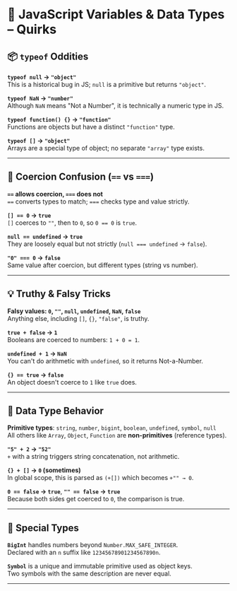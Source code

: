 
# 🧠 JavaScript Variables & Data Types – Quirks 


## 📦 `typeof` Oddities

**`typeof null` → `"object"`**  
This is a historical bug in JS; `null` is a primitive but returns `"object"`.

**`typeof NaN` → `"number"`**  
Although `NaN` means "Not a Number", it is technically a numeric type in JS.

**`typeof function() {}` → `"function"`**  
Functions are objects but have a distinct `"function"` type.

**`typeof []` → `"object"`**  
Arrays are a special type of object; no separate `"array"` type exists.

---

## 🔁 Coercion Confusion (`==` vs `===`)

**`==` allows coercion, `===` does not**  
`==` converts types to match; `===` checks type and value strictly.

**`[] == 0` → `true`**  
`[]` coerces to `""`, then to `0`, so `0 == 0` is `true`.

**`null == undefined` → `true`**  
They are loosely equal but not strictly (`null === undefined` → `false`).

**`"0" === 0` → `false`**  
Same value after coercion, but different types (string vs number).

---

## 💡 Truthy & Falsy Tricks

**Falsy values: `0`, `""`, `null`, `undefined`, `NaN`, `false`**  
Anything else, including `[]`, `{}`, `"false"`, is truthy.

**`true + false` → `1`**  
Booleans are coerced to numbers: `1 + 0 = 1`.

**`undefined + 1` → `NaN`**  
You can't do arithmetic with `undefined`, so it returns Not-a-Number.

**`{} == true` → `false`**  
An object doesn't coerce to `1` like `true` does.

---

## 🔢 Data Type Behavior

**Primitive types**: `string`, `number`, `bigint`, `boolean`, `undefined`, `symbol`, `null`  
All others like `Array`, `Object`, `Function` are **non-primitives** (reference types).

**`"5" + 2` → `"52"`**  
`+` with a string triggers string concatenation, not arithmetic.

**`{} + []` → `0` (sometimes)**  
In global scope, this is parsed as `(+[])` which becomes `+"" → 0`.

**`0 == false` → `true`**, **`"" == false` → `true`**  
Because both sides get coerced to `0`, the comparison is true.

---

## 🔭 Special Types

**`BigInt`** handles numbers beyond `Number.MAX_SAFE_INTEGER`.  
Declared with an `n` suffix like `12345678901234567890n`.

**`Symbol`** is a unique and immutable primitive used as object keys.  
Two symbols with the same description are never equal.

---


